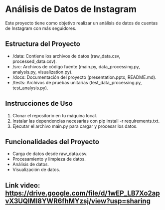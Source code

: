 # Análisis de Datos de Instagram

Este proyecto tiene como objetivo realizar un análisis de datos de cuentas de Instagram con más seguidores.

## Estructura del Proyecto
- /data: Contiene los archivos de datos (raw_data.csv, processed_data.csv).
- /src: Archivos de código fuente (main.py, data_processing.py, analysis.py, visualization.py).
- /docs: Documentación del proyecto (presentation.pptx, README.md).
- /tests: Archivos de pruebas unitarias (test_data_processing.py, test_analysis.py).

## Instrucciones de Uso
1. Clonar el repositorio en tu máquina local.
2. Instalar las dependencias necesarias con pip install -r requirements.txt.
3. Ejecutar el archivo main.py para cargar y procesar los datos.

## Funcionalidades del Proyecto
- Carga de datos desde raw_data.csv.
- Procesamiento y limpieza de datos.
- Análisis de datos.
- Visualización de datos.

## Link video: https://drive.google.com/file/d/1wEP_LB7Xo2apvX3UQlMl8YWR6fhMYzsj/view?usp=sharing

